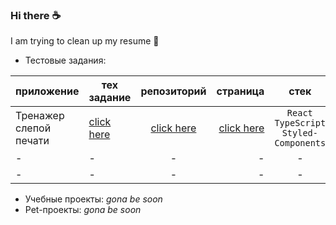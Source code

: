 ### Hi there ☕

I am trying to clean up my resume 🧹
* Тестовые задания:

| приложение        | тех задание        | репозиторий           | страница  | стек           |   |
| ------------- | ------------- |:-------------:| -----:|:-------------:| -----:|
|Тренажер слепой печати      | [click here](https://github.com/liza-rd-brain/TouchTyping/blob/main/TechnicalTask.md)      | [click here](https://github.com/liza-rd-brain/TouchTyping) | [click here](https://liza-rd-brain.github.io/TouchTyping) | `React` `TypeScript` `Styled-Components`|  |
| -     | -    | -    |  - | -     |   - |
| - | -| -     |   - | -     | -|


* Учебные проекты:
*gona be soon*
* Pet-проекты:
*gona be soon*


<!-- <table> <tr>
    <th>приложение</th>
    <th>техническое задание</th>
    <th>репозиторий</th>
    <th>страница</th>
    <th>стек</th>
  </tr>
  <tr>
    <td>Тренажер слепой печати</td>
    <td>[click here](https://github.com/liza-rd-brain/TouchTyping/blob/main/TechnicalTask.)md</td>
    <td>[click here](https://github.com/liza-rd-brain/TouchTyping)</td>
    <td>[click here](https://liza-rd-brain.github.io/TouchTyping)</td>
    <td>[click here]`React``TypeScript`` Styled-Components`</td>
  </tr></table> -->



<!--
**liza-rd-brain/liza-rd-brain** is a ✨ _special_ ✨ repository because its `README.md` (this file) appears on your GitHub profile.

Here are some ideas to get you started:

- 🔭 I’m currently working on ...
- 🌱 I’m currently learning ...
- 👯 I’m looking to collaborate on ...
- 🤔 I’m looking for help with ...
- 💬 Ask me about ...
- 📫 How to reach me: ...
- 😄 Pronouns: ...
- ⚡ Fun fact: ...
-->
